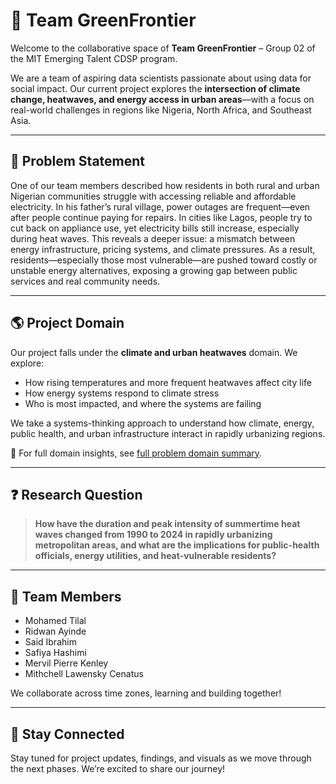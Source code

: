 # 🌿 Team GreenFrontier

Welcome to the collaborative space of **Team GreenFrontier** – Group 02
of the MIT Emerging Talent CDSP program.

We are a team of aspiring data scientists passionate about using data for social
impact. Our current project explores the **intersection of climate change,
heatwaves, and energy access in urban areas**—with a focus on real-world
challenges in regions like Nigeria, North Africa, and Southeast Asia.

---

## 🔌 Problem Statement

One of our team members described how residents in both rural and urban Nigerian
communities struggle with accessing reliable and affordable electricity. In his
father’s rural village, power outages are frequent—even after people continue
paying for repairs. In cities like Lagos, people try to cut back on appliance
use, yet electricity bills still increase, especially during heat waves. This
reveals a deeper issue: a mismatch between energy infrastructure, pricing
systems, and climate pressures. As a result, residents—especially those most
vulnerable—are pushed toward costly or unstable energy alternatives, exposing a
growing gap between public services and real community needs.

---

## 🌎 Project Domain

Our project falls under the **climate and urban heatwaves** domain. We explore:

- How rising temperatures and more frequent heatwaves affect city life
- How energy systems respond to climate stress
- Who is most impacted, and where the systems are failing

We take a systems-thinking approach to understand how climate, energy, public
health, and urban infrastructure interact in rapidly urbanizing regions.

🔗 For full domain insights, see [full problem domain
summary](https://github.com/MIT-Emerging-Talent/ET6-CDSP-group-02-repo/blob/main/0_domain_study/Problem_Domain_Summary.md).

---

## ❓ Research Question

> **How have the duration and peak intensity of summertime heat waves changed
from 1990 to 2024 in rapidly urbanizing metropolitan areas, and what are the
implications for public-health officials, energy utilities, and heat-vulnerable residents?**

---

## 👥 Team Members

- Mohamed Tilal  
- Ridwan Ayinde  
- Said Ibrahim  
- Safiya Hashimi  
- Mervil Pierre Kenley  
- Mithchell Lawensky Cenatus

We collaborate across time zones, learning and building together!

---

## 🚀 Stay Connected

Stay tuned for project updates, findings, and visuals as we move through the
next phases. We’re excited to share our journey!
